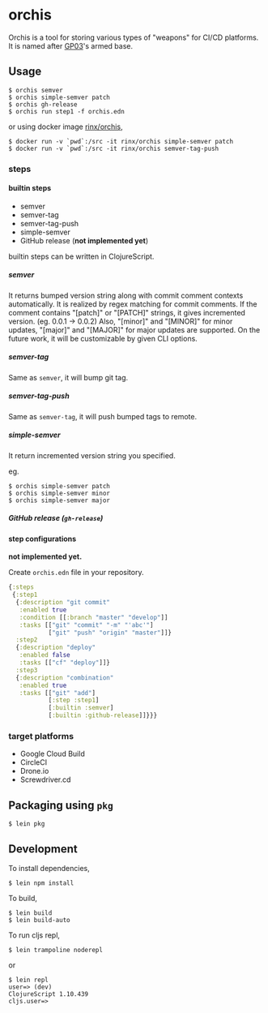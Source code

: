 # orchis

Orchis is a tool for storing various types of "weapons" for CI/CD platforms.
It is named after [GP03](https://gundam.fandom.com/wiki/RX-78GP03_Gundam_%22Dendrobium%22)'s armed base.


## Usage

    $ orchis semver
    $ orchis simple-semver patch
    $ orchis gh-release
    $ orchis run step1 -f orchis.edn

or using docker image [rinx/orchis](https://hub.docker.com/r/rinx/orchis),

    $ docker run -v `pwd`:/src -it rinx/orchis simple-semver patch
    $ docker run -v `pwd`:/src -it rinx/orchis semver-tag-push

### steps

#### builtin steps

- semver
- semver-tag
- semver-tag-push
- simple-semver
- GitHub release (__not implemented yet__)

builtin steps can be written in ClojureScript.

##### semver

It returns bumped version string along with commit comment contexts automatically.
It is realized by regex matching for commit comments.
If the comment contains "[patch]" or "[PATCH]" strings, it gives incremented version. (eg. 0.0.1 -> 0.0.2)
Also, "[minor]" and "[MINOR]" for minor updates, "[major]" and "[MAJOR]" for major updates are supported.
On the future work, it will be customizable by given CLI options.

##### semver-tag

Same as `semver`, it will bump git tag.

##### semver-tag-push

Same as `semver-tag`, it will push bumped tags to remote.

##### simple-semver

It return incremented version string you specified.

eg.

    $ orchis simple-semver patch
    $ orchis simple-semver minor
    $ orchis simple-semver major

##### GitHub release (`gh-release`)



#### step configurations

__not implemented yet.__

Create `orchis.edn` file in your repository.

```clojure
{:steps
 {:step1
  {:description "git commit"
   :enabled true
   :condition [[:branch "master" "develop"]]
   :tasks [["git" "commit" "-m" "'abc'"]
           ["git" "push" "origin" "master"]]}
  :step2
  {:description "deploy"
   :enabled false
   :tasks [["cf" "deploy"]]}
  :step3
  {:description "combination"
   :enabled true
   :tasks [["git" "add"]
           [:step :step1]
           [:builtin :semver]
           [:builtin :github-release]]}}}
```


### target platforms

- Google Cloud Build
- CircleCI
- Drone.io
- Screwdriver.cd


## Packaging using `pkg`

    $ lein pkg


## Development

To install dependencies,

    $ lein npm install

To build,

    $ lein build
    $ lein build-auto

To run cljs repl,

    $ lein trampoline noderepl

or

    $ lein repl
    user=> (dev)
    ClojureScript 1.10.439
    cljs.user=>

